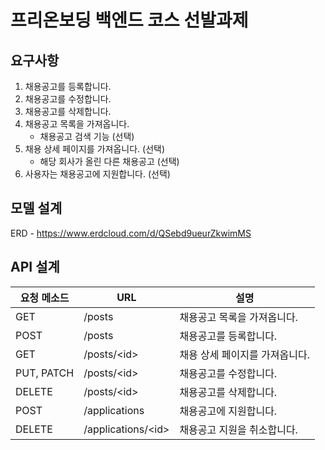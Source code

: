 # 프리온보딩 백엔드 코스 선발과제

## 요구사항

1. 채용공고를 등록합니다.
2. 채용공고를 수정합니다.
3. 채용공고를 삭제합니다.
4. 채용공고 목록을 가져옵니다.
    * 채용공고 검색 기능 (선택)
5. 채용 상세 페이지를 가져옵니다. (선택)
    * 해당 회사가 올린 다른 채용공고 (선택)
6. 사용자는 채용공고에 지원합니다. (선택)

## 모델 설계

ERD - https://www.erdcloud.com/d/QSebd9ueurZkwimMS

## API 설계

| 요청 메소드     | URL                      | 설명                |
|------------|--------------------------|-------------------|
| GET        | /posts                   | 채용공고 목록을 가져옵니다.   |
| POST       | /posts                   | 채용공고를 등록합니다.      |
| GET        | /posts/&lt;id&gt;        | 채용 상세 페이지를 가져옵니다. |
| PUT, PATCH | /posts/&lt;id&gt;        | 채용공고를 수정합니다.      |
| DELETE     | /posts/&lt;id&gt;        | 채용공고를 삭제합니다.      |
| POST       | /applications            | 채용공고에 지원합니다.      |
| DELETE     | /applications/&lt;id&gt; | 채용공고 지원을 취소합니다.   |